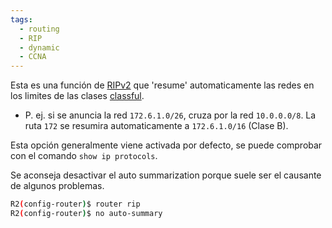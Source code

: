 ```yaml
---
tags:
  - routing
  - RIP
  - dynamic
  - CCNA
---
```


Esta es una función de [RIPv2](RIPv2.md) que 'resume' automaticamente las redes en los limites de las clases [classful](../../IPv4%20addressing/classful.md). 
- P. ej. si se anuncia la red `172.6.1.0/26`, cruza por la red `10.0.0.0/8`. La ruta `172` se resumira automaticamente a `172.6.1.0/16` (Clase B). 


Esta opción generalmente viene activada por defecto, se puede comprobar con el comando `show ip protocols`.  

Se aconseja desactivar el auto summarization porque suele ser el causante de algunos problemas. 

``` bash
R2(config-router)$ router rip
R2(config-router)$ no auto-summary
```